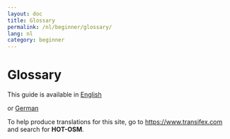 ```yaml
---
layout: doc
title: Glossary
permalink: /nl/beginner/glossary/
lang: nl
category: beginner
---
```


Glossary
========

This guide is available in [English](/en/beginner/glossary/)

or [German](/de/beginner/glossary/)

To help produce translations for this site, go to <https://www.transifex.com> and search for **HOT-OSM**.
